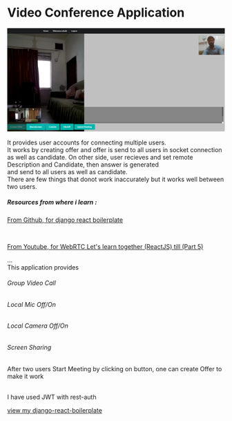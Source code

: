 # Video Conference Application

![alt text](https://github.com/muhammadzohaibr556/django-react-video-conference-app/blob/master/thumbnail-1.png)

It provides user accounts for connecting multiple users.
<br/>
It works by creating offer and offer is send to all users in socket connection as well as candidate.
On other side, user recieves and set remote Description and Candidate, then answer is generated  
and send to all users as well as candidate.
<br/>
There are few things that donot work inaccurately but it works well between two users.

##### Resources from where i learn :

[From Github, for django react boilerplate](https://github.com/justdjango/django-react-boilerplate)

<br/>

[From Youtube, for WebRTC Let's learn together (ReactJS) till (Part 5)](https://www.youtube.com/playlist?list=PL_YW-znSZ_dK365WaVuiBUN6FYc9_1hni)

...
<br/>
This application provides

###### Group Video Call

###### Local Mic Off/On

###### Local Camera Off/On

###### Screen Sharing

After two users Start Meeting by clicking on button, one can create Offer to make it work

<br/>
I have used JWT with rest-auth

[view my django-react-boilerplate](https://github.com/muhammadzohaibr556/django-react-boilerplate)
